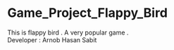 # Game_Project_Flappy_Bird
This is flappy bird . A very popular game . 
<br>
Developer : Arnob Hasan Sabit 
